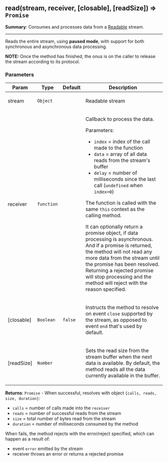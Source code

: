 <a name="read"></a>
## read(stream, receiver, [closable], [readSize]) ⇒ <code>Promise</code>
**Summary**: Consumes and processes data from a <a href="https://nodejs.org/api/stream.html#stream_class_stream_readable">Readable</a> stream.  

---
Reads the entire stream, using **paused mode**, with support for both synchronousand asynchronous data processing.**NOTE:** Once the method has finished, the onus is on the caller to release the streamaccording to its protocol.

### Parameters
<table>
  <thead>
    <tr>
      <th>Param</th><th>Type</th><th>Default</th><th>Description</th>
    </tr>
  </thead>
  <tbody>
<tr>
    <td>stream</td><td><code>Object</code></td><td></td><td><p>Readable stream</p>
</td>
    </tr><tr>
    <td>receiver</td><td><code>function</code></td><td></td><td><p>Callback to process the data.</p>
<p>Parameters:</p>
<ul>
<li><code>index</code> = index of the call made to the function</li>
<li><code>data</code> = array of all data reads from the stream&#39;s buffer</li>
<li><code>delay</code> = number of milliseconds since the last call (<code>undefined</code> when <code>index=0</code>)</li>
</ul>
<p>The function is called with the same <code>this</code> context as the calling method.</p>
<p>It can optionally return a promise object, if data processing is asynchronous.
And if a promise is returned, the method will not read any more data from the
stream until the promise has been resolved. Returning a rejected promise will
stop processing and the method will reject with the reason specified.</p>
</td>
    </tr><tr>
    <td>[closable]</td><td><code>Boolean</code></td><td><code>false</code></td><td><p>Instructs the method to resolve on event <code>close</code> supported by the stream,
as opposed to event <code>end</code> that&#39;s used by default.</p>
</td>
    </tr><tr>
    <td>[readSize]</td><td><code>Number</code></td><td></td><td><p>Sets the read size from the stream buffer when the next data is available.
By default, the method reads all the data currently available in the buffer.</p>
</td>
    </tr>  </tbody>
</table>

**Returns**: <code>Promise</code> - When successful, resolves with object `{calls, reads, size, duration}`: - `calls` = number of calls made into the `receiver` - `reads` = number of successful reads from the stream - `size` = total number of bytes read from the stream - `duration` = number of milliseconds consumed by the methodWhen fails, the method rejects with the error/reject specified,which can happen as a result of: - event `error` emitted by the stream - receiver throws an error or returns a rejected promise  
